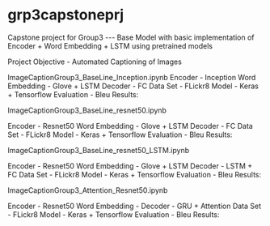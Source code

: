 # grp3capstoneprj
Capstone project for Group3
--- Base Model with basic implementation of Encoder + Word Embedding + LSTM using pretrained models

Project Objective - Automated Captioning of Images

ImageCaptionGroup3_BaseLine_Inception.ipynb
Encoder - Inception
Word Embedding - Glove + LSTM
Decoder - FC
Data Set - FLickr8
Model - Keras + Tensorflow
Evaluation - Bleu
Results:

ImageCaptionGroup3_BaseLine_resnet50.ipynb

Encoder - Resnet50
Word Embedding - Glove + LSTM
Decoder - FC
Data Set - FLickr8
Model - Keras + Tensorflow
Evaluation - Bleu
Results:

ImageCaptionGroup3_BaseLine_resnet50_LSTM.ipynb

Encoder - Resnet50
Word Embedding - Glove + LSTM
Decoder - LSTM + FC
Data Set - FLickr8
Model - Keras + Tensorflow
Evaluation - Bleu
Results:


ImageCaptionGroup3_Attention_Resnet50.ipynb

Encoder - Resnet50
Word Embedding - 
Decoder - GRU + Attention 
Data Set - FLickr8
Model - Keras + Tensorflow
Evaluation - Bleu
Results:
